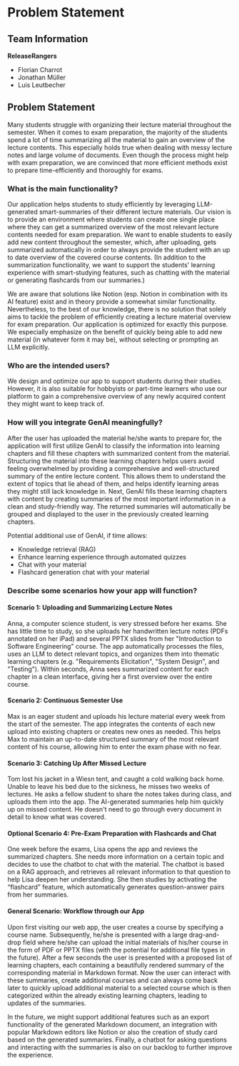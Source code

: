 # Problem Statement

## Team Information

**ReleaseRangers**

- Florian Charrot
- Jonathan Müller
- Luis Leutbecher

## Problem Statement

Many students struggle with organizing their lecture material throughout the semester. When it comes to exam preparation, the majority of the students spend a lot of time summarizing all the material to gain an overview of the lecture contents. This especially holds true when dealing with messy lecture notes and large volume of documents. Even though the process might help with exam preparation, we are convinced that more efficient methods exist to prepare time-efficiently and thoroughly for exams.

### What is the main functionality?

Our application helps students to study efficiently by leveraging LLM-generated smart-summaries of their different lecture materials. Our vision is to provide an environment where students can create one single place where they can get a summarized overview of the most relevant lecture contents needed for exam preparation. We want to enable students to easily add new content throughout the semester, which, after uploading, gets summarized automatically in order to always provide the student with an up to date overview of the covered course contents. (In addition to the summarization functionality, we want to support the students' learning experience with smart-studying features, such as chatting with the material or generating flashcards from our summaries.)

We are aware that solutions like Notion (esp. Notion in combination with its AI feature) exist and in theory provide a somewhat similar functionality. Nevertheless, to the best of our knowledge, there is no solution that solely aims to tackle the problem of efficiently creating a lecture material overview for exam preparation. Our application is optimized for exactly this purpose. We especially emphasize on the benefit of quickly being able to add new material (in whatever form it may be), without selecting or prompting an LLM explicitly.

### Who are the intended users?

We design and optimize our app to support students during their studies. However, it is also suitable for hobbyists or part-time learners who use our platform to gain a comprehensive overview of any newly acquired content they might want to keep track of.

### How will you integrate GenAI meaningfully?

After the user has uploaded the material he/she wants to prepare for, the application will first utilize GenAI to classify the information into learning chapters and fill these chapters with summarized content from the material. Structuring the material into these learning chapters helps users avoid feeling overwhelmed by providing a comprehensive and well-structured summary of the entire lecture content. This allows them to understand the extent of topics that lie ahead of them, and helps identify learning areas they might still lack knowledge in.
Next, GenAI fills these learning chapters with content by creating summaries of the most important information in a clean and study-friendly way. The returned summaries will automatically be grouped and displayed to the user in the previously created learning chapters.

Potential additional use of GenAI, if time allows:

- Knowledge retrieval (RAG)
- Enhance learning experience through automated quizzes
- Chat with your material
- Flashcard generation chat with your material

### Describe some scenarios how your app will function?

#### Scenario 1: Uploading and Summarizing Lecture Notes

Anna, a computer science student, is very stressed before her exams. She has little time to study, so she uploads her handwritten lecture notes (PDFs annotated on her iPad) and several PPTX slides from her "Introduction to Software Engineering" course. The app automatically processes the files, uses an LLM to detect relevant topics, and organizes them into thematic learning chapters (e.g. "Requirements Elicitation", "System Design", and "Testing"). Within seconds, Anna sees summarized content for each chapter in a clean interface, giving her a first overview over the entire course.

#### Scenario 2: Continuous Semester Use

Max is an eager student and uploads his lecture material every week from the start of the semester. The app integrates the contents of each new upload into existing chapters or creates new ones as needed. This helps Max to maintain an up-to-date structured summary of the most relevant content of his course, allowing him to enter the exam phase with no fear.

#### Scenario 3: Catching Up After Missed Lecture

Tom lost his jacket in a Wiesn tent, and caught a cold walking back home. Unable to leave his bed due to the sickness, he misses two weeks of lectures. He asks a fellow student to share the notes takes during class, and uploads them into the app. The AI-generated summaries help him quickly up on missed content. He doesn't need to go through every document in detail to know what was covered.

#### Optional Scenario 4: Pre-Exam Preparation with Flashcards and Chat

One week before the exams, Lisa opens the app and reviews the summarized chapters. She needs more information on a certain topic and decides to use the chatbot to chat with the material. The chatbot is based on a RAG approach, and retrieves all relevant information to that question to help Lisa deepen her understanding. She then studies by activating the “flashcard” feature, which automatically generates question-answer pairs from her summaries.

#### General Scenario: Workflow through our App

Upon first visiting our web app, the user creates a course by specifying a course name. Subsequently, he/she is presented with a large drag-and-drop field where he/she can upload the initial materials of his/her course in the form of PDF or PPTX files (with the potential for additional file types in the future). After a few seconds the user is presented with a proposed list of learning chapters, each containing a beautifully rendered summary of the corresponding material in Markdown format.
Now the user can interact with these summaries, create additional courses and can always come back later to quickly upload additional material to a selected course which is then categorized within the already existing learning chapters, leading to updates of the summaries.

In the future, we might support additional features such as an export functionality of the generated Markdown document, an integration with popular Markdown editors like Notion or also the creation of study card based on the generated summaries. Finally, a chatbot for asking questions and interacting with the summaries is also on our backlog to further improve the experience.
